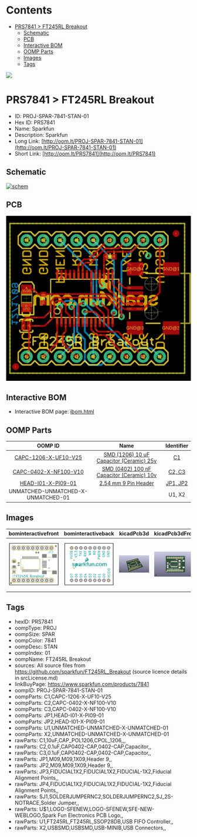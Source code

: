 



Contents
========

* [PRS7841 > FT245RL Breakout](#prs7841--ft245rl-breakout)
	* [Schematic](#schematic)
	* [PCB](#pcb)
	* [Interactive BOM](#interactive-bom)
	* [OOMP Parts](#oomp-parts)
	* [Images](#images)
	* [Tags](#tags)
  
![][im]
# PRS7841 > FT245RL Breakout

- ID: PROJ-SPAR-7841-STAN-01
- Hex ID: PRS7841
- Name: Sparkfun
- Description: Sparkfun
- Long Link: [http://oom.lt/PROJ-SPAR-7841-STAN-01](http://oom.lt/PROJ-SPAR-7841-STAN-01)
- Short Link: [http://oom.lt/PRS7841](http://oom.lt/PRS7841)

## Schematic
  
[![schem](eagleSchemImage.png)](eagleSchemImage.png)
## PCB
  
[![pcb](eagleImage.png)](eagleImage.png)
## Interactive BOM

- Interactive BOM page: [ibom.html](https://htmlpreview.github.io/?https://github.com/oomlout/oomlout_OOMP_projects/blob/main/PROJ-SPAR-7841-STAN-01/kicad/bom/ibom.html)

## OOMP Parts
  

|OOMP ID|Name|Identifier|
| :---: | :---: | :---: |
|[CAPC-1206-X-UF10-V25](https://github.com/oomlout/oomlout_OOMP_parts/tree/main/CAPC-1206-X-UF10-V25/)|[SMD (1206) 10 uF Capacitor (Ceramic) 25v](https://github.com/oomlout/oomlout_OOMP_parts/tree/main/CAPC-1206-X-UF10-V25/)|[C1](https://github.com/oomlout/oomlout_OOMP_parts/tree/main/CAPC-1206-X-UF10-V25/)|
|[CAPC-0402-X-NF100-V10](https://github.com/oomlout/oomlout_OOMP_parts/tree/main/CAPC-0402-X-NF100-V10/)|[SMD (0402) 100 nF Capacitor (Ceramic) 10v](https://github.com/oomlout/oomlout_OOMP_parts/tree/main/CAPC-0402-X-NF100-V10/)|[C2, C3](https://github.com/oomlout/oomlout_OOMP_parts/tree/main/CAPC-0402-X-NF100-V10/)|
|[HEAD-I01-X-PI09-01](https://github.com/oomlout/oomlout_OOMP_parts/tree/main/HEAD-I01-X-PI09-01/)|[2.54 mm 9 Pin Header](https://github.com/oomlout/oomlout_OOMP_parts/tree/main/HEAD-I01-X-PI09-01/)|[JP1, JP2](https://github.com/oomlout/oomlout_OOMP_parts/tree/main/HEAD-I01-X-PI09-01/)|
|UNMATCHED-UNMATCHED-X-UNMATCHED-01||U1, X2|

## Images
  
  

|bominteractivefront|bominteractiveback|kicadPcb3d|kicadPcb3dFront|kicadPcb3dBack|eagleImage|eagleSchemImage|pcbdraw|pcbdrawback|
| :---: | :---: | :---: | :---: | :---: | :---: | :---: | :---: | :---: |
|[![bominteractivefront](bomFront_140.png)](bomFront.png)|[![bominteractiveback](bomBack_140.png)](bomBack.png)|[![kicadPcb3d](kicadPcb3d_140.png)](kicadPcb3d.png)|[![kicadPcb3dFront](kicadPcb3dFront_140.png)](kicadPcb3dFront.png)|[![kicadPcb3dBack](kicadPcb3dBack_140.png)](kicadPcb3dBack.png)|[![eagleImage](eagleImage_140.png)](eagleImage.png)|[![eagleSchemImage](eagleSchemImage_140.png)](eagleSchemImage.png)|[![pcbdraw](pcbdraw_140.png)](pcbdraw.png)|[![pcbdrawback](pcbdrawBack_140.png)](pcbdrawBack.png)|

## Tags

- hexID: PRS7841
- oompType: PROJ
- oompSize: SPAR
- oompColor: 7841
- oompDesc: STAN
- oompIndex: 01
- oompName: FT245RL Breakout
- sources: All source files from https://github.com/sparkfun/FT245RL_Breakout (source licence details in srcLicense.md)
- linkBuyPage: https://www.sparkfun.com/products/7841
- oompID: PROJ-SPAR-7841-STAN-01
- oompParts: C1,CAPC-1206-X-UF10-V25
- oompParts: C2,CAPC-0402-X-NF100-V10
- oompParts: C3,CAPC-0402-X-NF100-V10
- oompParts: JP1,HEAD-I01-X-PI09-01
- oompParts: JP2,HEAD-I01-X-PI09-01
- oompParts: U1,UNMATCHED-UNMATCHED-X-UNMATCHED-01
- oompParts: X2,UNMATCHED-UNMATCHED-X-UNMATCHED-01
- rawParts: C1,10uF,CAP_POL1206,CPOL_1206,,,
- rawParts: C2,0.1uF,CAP0402-CAP,0402-CAP,Capacitor,,
- rawParts: C3,0.1uF,CAP0402-CAP,0402-CAP,Capacitor,,
- rawParts: JP1,M09,M09,1X09,Header 9,,
- rawParts: JP2,M09,M09,1X09,Header 9,,
- rawParts: JP3,FIDUCIAL1X2,FIDUCIAL1X2,FIDUCIAL-1X2,Fiducial Alignment Points,,
- rawParts: JP4,FIDUCIAL1X2,FIDUCIAL1X2,FIDUCIAL-1X2,Fiducial Alignment Points,,
- rawParts: SJ1,SOLDERJUMPERNC2,SOLDERJUMPERNC2,SJ_2S-NOTRACE,Solder Jumper,,
- rawParts: U$1,LOGO-SFENEW,LOGO-SFENEW,SFE-NEW-WEBLOGO,Spark Fun Electronics PCB Logo,,
- rawParts: U1,FT245RL,FT245RL,SSOP28DB,USB FIFO Controller,,
- rawParts: X2,USBSMD,USBSMD,USB-MINIB,USB Connectors,,



[im]: kicadPcb3d_450.png
